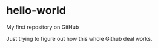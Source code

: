 hello-world
===========

My first repository on GitHub

Just trying to figure out how this whole Github deal works.
